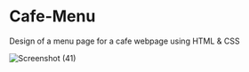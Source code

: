 # Cafe-Menu
Design of a menu page for a cafe webpage using HTML &amp; CSS


![Screenshot (41)](https://user-images.githubusercontent.com/63664995/189539535-595aa965-5cc9-4d06-abd3-585721e04009.png)
